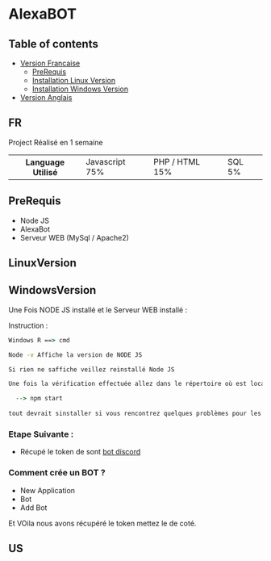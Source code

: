 # AlexaBOT

## Table of contents

- [Version Francaise](#FR)
  - [PreRequis](#prerequis)
  - [Installation Linux Version](#LinuxVersion)
  - [Installation Windows Version](#WindowsVersion)
- [Version Anglais](#US)

## FR

<p> Project Réalisé en 1 semaine </p> 
<table>
  <th>
    Language Utilisé
  </th>
  <td>
    Javascript 75%
  </td>
  <td>
    PHP / HTML 15%
  </td>
  <td>
    SQL 5% 
  </td>
</table>

## PreRequis

- Node JS 
- AlexaBot 
- Serveur WEB (MySql / Apache2)

## LinuxVersion 



## WindowsVersion

<p> Une Fois NODE JS installé et le Serveur WEB installé : </p>
<p> Instruction : </p>
  
```cmd
Windows R ==> cmd

Node -v Affiche la version de NODE JS 

Si rien ne saffiche veillez reinstallé Node JS 

Une fois la vérification effectuée allez dans le répertoire où est localisé AlexaBOT via cd destination

  --> npm start 
  
tout devrait sinstaller si vous rencontrez quelques problèmes pour les modules installés les a la main npm i nomdumodule.

```

### Etape Suivante :

- Récupé le token de sont [bot discord](http://discord.com/developers/applications)

### Comment crée un BOT ?

- New Application
- Bot
- Add Bot

Et VOila nous avons récupéré le token mettez le de coté.



## US

    
